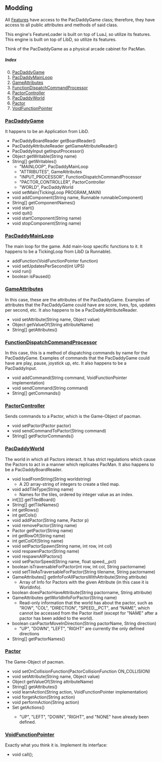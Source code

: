 ## Modding

All [Features](Adding-Features.md) have access to the PacDaddyGame class; therefore, they have access to all public attributes and methods of said class.

This engine's FeatureLoader is built on top of LuaJ, so utilize its features.
This engine is built on top of LibD, so utilize its features.

Think of the PacDaddyGame as a physical arcade cabinet for PacMan.

##### Index
0. [PacDaddyGame](#pacdaddygame)
1. [PacDaddyMainLoop](#pacdaddymainloop)
2. [GameAttributes](#gameattributes)
3. [FunctionDispatchCommandProcessor](#functiondispatchcommandprocessor)
4. [PactorController](#pactorcontroller)
5. [PacDaddyWorld](#pacdaddyworld)
6. [Pactor](#pactor)
7. [VoidFunctionPointer](#voidfunctionpointer)

### [PacDaddyGame](#index)
It happens to be an Application from LibD.
* PacDaddyBoardReader getBoardReader()
* PacDaddyAttributeReader getGameAttributeReader()
* PacDaddyInput getInputProcessor()
* Object getWritable(String name)
* String[] getWritables()
  * "MAINLOOP", PacDaddyMainLoop
  * "ATTRIBUTES", GameAttributes
  * "INPUT_PROCESSOR", FunctionDispatchCommandProcessor
  * "PACTOR_CONTROLLER", PactorController
  * "WORLD", PacDaddyWorld
* void setMain(TickingLoop PROGRAM_MAIN)
* void addComponent(String name, Runnable runnableComponent)
* String[] getComponentNames()
* void start()
* void quit()
* void startComponent(String name)
* void stopComponent(String name)


### [PacDaddyMainLoop](#index)
The main loop for the game.  Add main-loop specific functions to it.  It happens to be a TickingLoop from LibD (a Runnable).
* addFunction(VoidFunctionPointer function)
* void setUpdatesPerSecond(int UPS)
* void run()
* boolean isPaused()


### [GameAttributes](#index)
In this case, these are the attributes of the PacDaddyGame.  Examples of attributes that the PacDaddyGame could have are score, lives, fps, updates per second, etc.  It also happens to be a PacDaddyAttributeReader.
* void setAttribute(String name, Object value)
* Object getValueOf(String attributeName)
* String[] getAttributes()


### [FunctionDispatchCommandProcessor](#index)
In this case, this is a method of dispatching commands by name for the PacDaddyGame.  Examples of commands that the PacDaddyGame could have are play, pause, joystick up, etc.  It also happens to be a PacDaddyInput.
* void addCommand(String command, VoidFunctionPointer implementation)
* void sendCommand(String command)
* String[] getCommands()


### [PactorController](#index)
Sends commands to a Pactor, which is the Game-Object of pacman.
* void setPactor(Pactor pactor)
* void sendCommandToPactor(String command)
* String[] getPactorCommands()


### [PacDaddyWorld](#index)
The world in which all Pactors interact.  It has strict regulations which cause the Pactors to act in a manner which replicates PacMan.  It also happens to be a PacDaddyBoardReader.
* void loadFromString(String worldstring) 
  * A 2D array-string of integers to create a tiled map.
* void addTileType(String name)
  * Names for the tiles, ordered by integer value as an index.
* int[][] getTiledBoard()
* String[] getTileNames()
* int getRows()
* int getCols()
* void addPactor(String name, Pactor p)
* void removePactor(String name)
* Pactor getPactor(String name)
* int getRowOf(String name)
* int getColOf(String name)
* void setPactorSpawn(String name, int row, int col)
* void respawnPactor(String name)
* void respawnAllPactors()
* void setPactorSpeed(String name, float speed__pct)
* boolean isTraversableForPactor(int row, int col, String pactorname)
* void setTileAsTraversableForPactor(String tilename, String pactorname)
* GameAttributes[] getInfoForAllPactorsWithAttribute(String attribute)
  * Array of Info for Pactors with the given Attribute (in this case it is WorldInfo).
* boolean doesPactorHaveAttribute(String pactorname, String attribute)
* GameAttributes getWorldInfoForPactor(String name) 
  * Read-only information that the world has about the pactor, such as "ROW", "COL", "DIRECTION", "SPEED__PCT", and "NAME", which cannot be accessed from the Pactor itself (except for "NAME" after a pactor has been added to the world).
* boolean canPactorMoveInDirection(String pactorName, String direction)
  * "UP", "DOWN", "LEFT", "RIGHT" are currently the only defined directions
* String[] getPactorNames()
 

### [Pactor](#index)
The Game-Object of pacman.
* void setOnCollisionFunction(PactorCollisionFunction ON_COLLISION)
* void setAttribute(String name, Object value)
* Object getValueOf(String attributeName) 
* String[] getAttributes()
* void learnAction(String action, VoidFunctionPointer implementation)
* void forgetAction(String action)
* void performAction(String action)
* Set<String> getActions() 
  * "UP", "LEFT", "DOWN", "RIGHT", and "NONE" have already been defined.

### [VoidFunctionPointer](#index)
Exactly what you think it is.  Implement its interface:
* void call();
  

